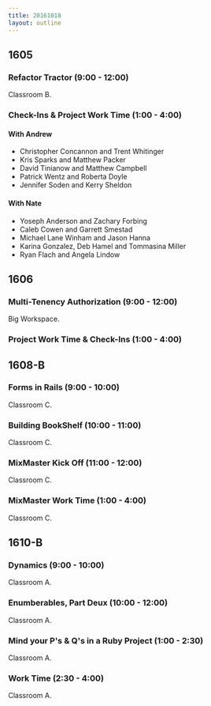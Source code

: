 ```yaml
---
title: 20161018
layout: outline
---
```



## 1605

### Refactor Tractor (9:00 - 12:00)

Classroom B.

### Check-Ins & Project Work Time (1:00 - 4:00)

#### With Andrew

- Christopher Concannon and Trent Whitinger
- Kris Sparks and Matthew Packer
- David Tinianow and Matthew Campbell
- Patrick Wentz and Roberta Doyle
- Jennifer Soden and Kerry Sheldon

#### With Nate

- Yoseph Anderson and Zachary Forbing
- Caleb Cowen and Garrett Smestad
- Michael Lane Winham and Jason Hanna
- Karina Gonzalez, Deb Hamel and Tommasina Miller
- Ryan Flach and Angela Lindow



## 1606

### Multi-Tenency Authorization (9:00 - 12:00)

Big Workspace.

### Project Work Time & Check-Ins (1:00 - 4:00)


## 1608-B

### Forms in Rails (9:00 - 10:00)

Classroom C.

### Building BookShelf (10:00 - 11:00)

Classroom C.

### MixMaster Kick Off (11:00 - 12:00)

Classroom C.

### MixMaster Work Time (1:00 - 4:00)

Classroom C.


## 1610-B

### Dynamics (9:00 - 10:00)

Classroom A.

### Enumberables, Part Deux (10:00 - 12:00)

Classroom A.

### Mind your P's & Q's in a Ruby Project (1:00 - 2:30)

Classroom A.

### Work Time (2:30 - 4:00)

Classroom A.
